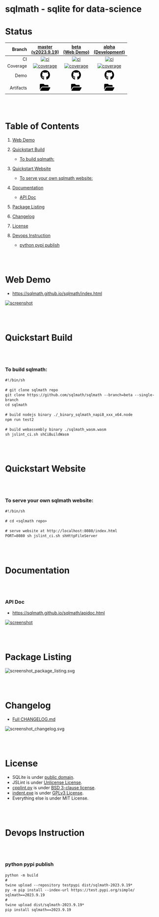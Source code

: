 # sqlmath - sqlite for data-science


# Status
| Branch | [master<br>(v2023.9.19)](https://github.com/sqlmath/sqlmath/tree/master) | [beta<br>(Web Demo)](https://github.com/sqlmath/sqlmath/tree/beta) | [alpha<br>(Development)](https://github.com/sqlmath/sqlmath/tree/alpha) |
|--:|:--:|:--:|:--:|
| CI | [![ci](https://github.com/sqlmath/sqlmath/actions/workflows/ci.yml/badge.svg?branch=master)](https://github.com/sqlmath/sqlmath/actions?query=branch%3Amaster) | [![ci](https://github.com/sqlmath/sqlmath/actions/workflows/ci.yml/badge.svg?branch=beta)](https://github.com/sqlmath/sqlmath/actions?query=branch%3Abeta) | [![ci](https://github.com/sqlmath/sqlmath/actions/workflows/ci.yml/badge.svg?branch=alpha)](https://github.com/sqlmath/sqlmath/actions?query=branch%3Aalpha) |
| Coverage | [![coverage](https://sqlmath.github.io/sqlmath/branch-master/.artifact/coverage/coverage_badge.svg)](https://sqlmath.github.io/sqlmath/branch-master/.artifact/coverage/index.html) | [![coverage](https://sqlmath.github.io/sqlmath/branch-beta/.artifact/coverage/coverage_badge.svg)](https://sqlmath.github.io/sqlmath/branch-beta/.artifact/coverage/index.html) | [![coverage](https://sqlmath.github.io/sqlmath/branch-alpha/.artifact/coverage/coverage_badge.svg)](https://sqlmath.github.io/sqlmath/branch-alpha/.artifact/coverage/index.html) |
| Demo | [<img src="asset_image_github_brands.svg" height="32">](https://sqlmath.github.io/sqlmath/branch-master/index.html) | [<img src="asset_image_github_brands.svg" height="32">](https://sqlmath.github.io/sqlmath/branch-beta/index.html) | [<img src="asset_image_github_brands.svg" height="32">](https://sqlmath.github.io/sqlmath/branch-alpha/index.html) |
| Artifacts | [<img src="asset_image_folder_open_solid.svg" height="30">](https://github.com/sqlmath/sqlmath/tree/gh-pages/branch-master/.artifact) | [<img src="asset_image_folder_open_solid.svg" height="30">](https://github.com/sqlmath/sqlmath/tree/gh-pages/branch-beta/.artifact) | [<img src="asset_image_folder_open_solid.svg" height="30">](https://github.com/sqlmath/sqlmath/tree/gh-pages/branch-alpha/.artifact) |


<br><br>
# Table of Contents

1. [Web Demo](#web-demo)

2. [Quickstart Build](#quickstart-build)
    - [To build sqlmath:](#to-build-sqlmath)

3. [Quickstart Website](#quickstart-website)
    - [To serve your own sqlmath website:](#to-serve-your-own-sqlmath-website)

4. [Documentation](#documentation)
    - [API Doc](#api-doc)

5. [Package Listing](#package-listing)

6. [Changelog](#changelog)

7. [License](#license)

8. [Devops Instruction](#devops-instruction)
    - [python pypi publish](#python-pypi-publish)


<br><br>
# Web Demo
- https://sqlmath.github.io/sqlmath/index.html

[![screenshot](https://sqlmath.github.io/sqlmath/branch-beta/.artifact/screenshot_browser__2fsqlmath_2fbranch-beta_2findex.html.png)](https://sqlmath.github.io/sqlmath/index.html)


<br><br>
# Quickstart Build


<br><br>
### To build sqlmath:
```shell
#!/bin/sh

# git clone sqlmath repo
git clone https://github.com/sqlmath/sqlmath --branch=beta --single-branch
cd sqlmath

# build nodejs binary ./_binary_sqlmath_napi8_xxx_x64.node
npm run test2

# build webassembly binary ./sqlmath_wasm.wasm
sh jslint_ci.sh shCiBuildWasm
```


<br><br>
# Quickstart Website


<br><br>
### To serve your own sqlmath website:
```shell
#!/bin/sh

# cd <sqlmath repo>

# serve website at http://localhost:8080/index.html
PORT=8080 sh jslint_ci.sh shHttpFileServer
```


<br><br>
# Documentation


<br><br>
### API Doc
- https://sqlmath.github.io/sqlmath/apidoc.html

[![screenshot](https://sqlmath.github.io/sqlmath/branch-beta/.artifact/screenshot_browser__2f.artifact_2fapidoc.html.png)](https://sqlmath.github.io/sqlmath/apidoc.html)


<br><br>
# Package Listing
![screenshot_package_listing.svg](https://sqlmath.github.io/sqlmath/branch-beta/.artifact/screenshot_package_listing.svg)


<br><br>
# Changelog
- [Full CHANGELOG.md](CHANGELOG.md)

![screenshot_changelog.svg](https://sqlmath.github.io/sqlmath/branch-beta/.artifact/screenshot_changelog.svg)


<br><br>
# License
- SQLite is under [public domain](https://www.sqlite.org/copyright.html).
- JSLint is under [Unlicense License](https://github.com/jslint-org/jslint/blob/master/LICENSE).
- [cpplint.py](cpplint.py) is under [BSD 3-clause license](https://github.com/cpplint/cpplint/blob/develop/LICENSE).
- [indent.exe](indent.exe) is under [GPLv3 License](https://www.gnu.org/licenses/gpl-3.0.txt).
- Everything else is under MIT License.


<br><br>
# Devops Instruction


<br><br>
### python pypi publish
```shell
python -m build
#
twine upload --repository testpypi dist/sqlmath-2023.9.19*
py -m pip install --index-url https://test.pypi.org/simple/ sqlmath==2023.9.19
#
twine upload dist/sqlmath-2023.9.19*
pip install sqlmath==2023.9.19
```

